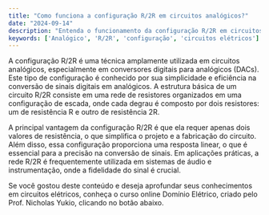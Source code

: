 ```yaml
---
title: "Como funciona a configuração R/2R em circuitos analógicos?"
date: "2024-09-14"
description: "Entenda o funcionamento da configuração R/2R em circuitos analógicos e sua aplicação em engenharia elétrica."
keywords: ['Analógico', 'R/2R', 'configuração', 'circuitos elétricos']
---
```


A configuração R/2R é uma técnica amplamente utilizada em circuitos analógicos, especialmente em conversores digitais para analógicos (DACs). Este tipo de configuração é conhecido por sua simplicidade e eficiência na conversão de sinais digitais em analógicos. A estrutura básica de um circuito R/2R consiste em uma rede de resistores organizados em uma configuração de escada, onde cada degrau é composto por dois resistores: um de resistência R e outro de resistência 2R.

A principal vantagem da configuração R/2R é que ela requer apenas dois valores de resistência, o que simplifica o projeto e a fabricação do circuito. Além disso, essa configuração proporciona uma resposta linear, o que é essencial para a precisão na conversão de sinais. Em aplicações práticas, a rede R/2R é frequentemente utilizada em sistemas de áudio e instrumentação, onde a fidelidade do sinal é crucial.

Se você gostou deste conteúdo e deseja aprofundar seus conhecimentos em circuitos elétricos, conheça o curso online Domínio Elétrico, criado pelo Prof. Nicholas Yukio, clicando no botão abaixo.